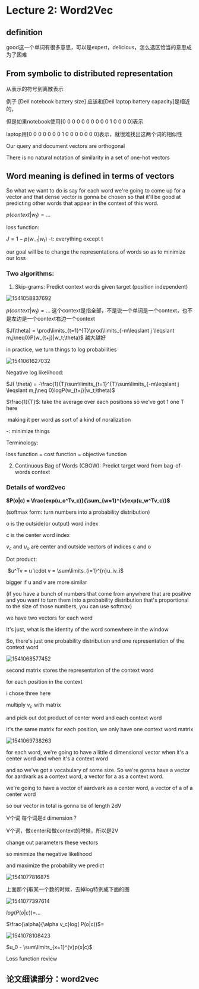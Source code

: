 # Lecture 2:  Word2Vec

## definition

good这一个单词有很多意思，可以是expert，delicious，怎么选区恰当的意思成为了困难

## From symbolic to distributed representation

从表示的符号到离散表示

例子 [Dell notebook battery size] 应该和[Dell laptop battery capacity]是相近的，

但是如果notebook使用[0 0 0 0 0 0 0 0 0 0 1 0 0 0 0]表示

laptop用[0 0 0 0 0 0 0 1 0 0 0 0 0 0 0]表示，就很难找出这两个词的相似性

Our query and document vectors are orthogonal

There is no natural notation of similarity in a set of one-hot vectors 

## Word meaning is defined in terms of vectors

So what we want to do is say for each word we're going to come up for a vector and that dense vector is gonna be chosen so that it'll be good at predicting other words that appear in the context of this word.

$p(context|w_t)=...$    

loss function: 

$J = 1 - p(w_{-t}|w_t)$                -t: everything except t 

our goal will be to change the representations of words so as to minimize our loss

### Two algorithms:
1. Skip-grams: Predict context words given target (position independent)

![1541058837692](Lecture2.assets/1541058837692.png)



$p(context|w_t)=...$  这个context是指全部，不是说一个单词是一个context，也不是左边是一个context右边一个context

$J(\theta) = \prod\limits_{t=1}^{T}\prod\limits_{-m\leqslant j \leqslant m,j\neq0}P(w_{t+j}|w_t;\theta)$   越大越好

in practice, we turn things to log probabilities

![1541061627032](Lecture2.assets/1541061627032.png)

Negative log likelihood:

$J( \theta) = -\frac{1}{T}\sum\limits_{t=1}^{T}\sum\limits_{-m\leqslant j \leqslant m,j\neq 0}logP(w_{t+j}|w_t;\theta)$

$\frac{1}{T}$:   take the average over each positions so we've got 1 one T here

​	making it per word as sort of a kind of noralization

-:     minimize things

Terminology:

loss function = cost function = objective function



2. Continuous Bag of Words (CBOW): Predict target word from bag-of-words context

### Details of word2vec

**$P(o|c) = \frac{exp(u_o^Tv_c)}{\sum_{w=1}^{v}exp(u_w^Tv_c)}$**  

(softmax form: turn numbers into a probability distribution)

o is the outside(or output) word index

c is the center word index

$v_c$ and $u_o$ are center and outside vectors of indices c and o

Dot product:

​	$u^Tv = u  \cdot v = \sum\limits_{i=1}^{n}u_iv_i$

bigger if u and v are more similar

(if you have a bunch of numbers that come from anywhere that are positive and you want to turn them into a probability distribution that's proportional to the size of those numbers, you can use softmax)

we have two vectors for each word

It's just, what is the identity of the word somewhere in the window

So, there's just one probability distribution and one representation of the context word

![1541068577452](Lecture2.assets/1541068577452.png)

second matrix stores the representation of the context word 

for each position in the context 

i chose three here

multiply $v_c$ with matrix 

and pick out dot product of center word and each context word

it's the same matrix for each position, we only have one context word matrix

![1541069738263](Lecture2.assets/1541069738263.png)

for each word, we're going to have a little d dimensional vector when it's a center word and when it's a context word

and so we've got a vocabulary of some size. So we're gonna have a vector for aardvark as a context word, a vector for a as a context word.

we're going to have a vector of aardvark as a center word, a vector of a of a center word

so our vector in total is gonna be of length 2dV

V个词 每个词是d dimension？

V个词，做center和做context的时候，所以是2V

change out parameters these vectors 

so minimize the negative likelihood 

and maximize the probability we predict 

![1541077816875](Lecture2.assets/1541077816875.png)

上面那个j取某一个数的时候，去掉log特例成下面的图

![1541077397614](Lecture2.assets/1541077397614.png)

$log(P(o|c))$=...

$\frac{\alpha}{\alpha v_c}log( P(o|c))$=

![1541078108423](Lecture2.assets/1541078108423.png)

$u_0 - \sum\limits_{x=1}^{v}p(x|c)$



Loss function review



## 论文细读部分：word2vec

